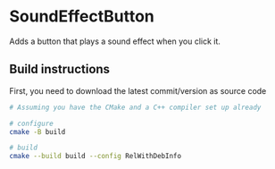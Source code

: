 # SoundEffectButton
Adds a button that plays a sound effect when you click it.



## Build instructions
First, you need to download the latest commit/version as source code

```sh
# Assuming you have the CMake and a C++ compiler set up already

# configure
cmake -B build

# build
cmake --build build --config RelWithDebInfo
```
